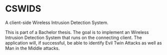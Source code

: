 CSWIDS
======

A client-side Wireless Intrusion Detection System.

This is part of a Bachelor thesis. The goal is to implement an Wireless Intrusion Detection System that runs on the connecting client. The application will, if successful, be able to identify Evil Twin Attacks as well as Man in the Middle attacks.
